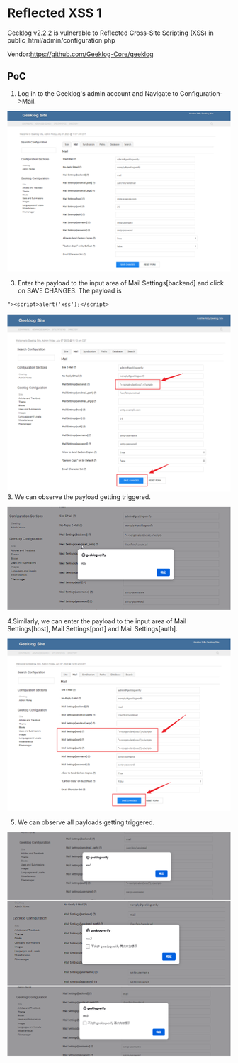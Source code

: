 # Reflected XSS 1
Geeklog v2.2.2 is vulnerable to Reflected Cross-Site Scripting (XSS) in public_html/admin/configuration.php

Vendor:https://github.com/Geeklog-Core/geeklog

## PoC
1. Log in to the Geeklog's admin account and Navigate to Configuration->Mail.

![Config_mail](https://github.com/CrownZTX/reflectedxss1/blob/main/images/geeklog_config_mail.png)

3. Enter the payload to the input area of Mail Settings[backend] and click on SAVE CHANGES. The payload is
~~~
"><script>alert('xss');</script>
~~~

![bankend_inject](https://github.com/CrownZTX/reflectedxss1/blob/main/images/geeklog_bankend_inject.png)
3. We can observe the payload getting triggered.

![bankend_reflect](https://github.com/CrownZTX/reflectedxss1/blob/main/images/geeklog_bankend_reflect.png)

4.Similarly, we can enter the payload to the input area of Mail Settings[host], Mail Settings[port] and Mail Settings[auth].

![hpa_inject](https://github.com/CrownZTX/reflectedxss1/blob/main/images/host_port_auth_inject.png)

5. We can observe all payloads getting triggered.

![host_reflect](https://github.com/CrownZTX/reflectedxss1/blob/main/images/host_reflect.png)
![port_reflect](https://github.com/CrownZTX/reflectedxss1/blob/main/images/port_reflect.png)
![anth_reflect](https://github.com/CrownZTX/reflectedxss1/blob/main/images/anth_reflect.png)

